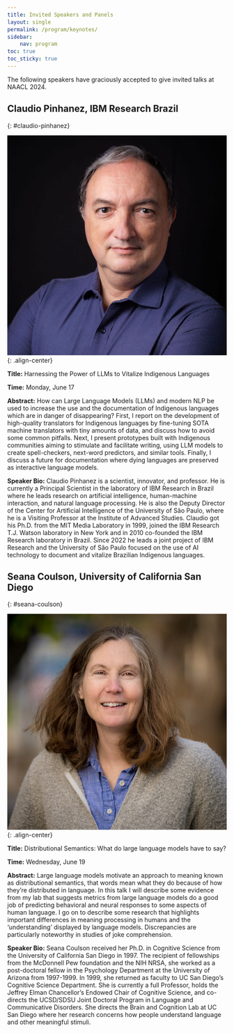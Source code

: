 ```yaml
---
title: Invited Speakers and Panels
layout: single
permalink: /program/keynotes/
sidebar:
    nav: program
toc: true
toc_sticky: true
---
```


The following speakers have graciously accepted to give invited talks at NAACL 2024.

## Claudio Pinhanez, IBM Research Brazil
{: #claudio-pinhanez}

![Claudio Pinhanez](/assets/images/keynotes/Claudio_Pinhanez.jpg){: .align-center}

**Title:** Harnessing the Power of LLMs to Vitalize Indigenous Languages

**Time:** Monday, June 17

**Abstract:**
How can Large Language Models (LLMs) and modern NLP be used to increase the use and the documentation of Indigenous languages which are in danger of disappearing? First, I report on the development of high-quality translators for Indigenous languages by fine-tuning SOTA machine translators with tiny amounts of data, and discuss how to avoid some common pitfalls. Next, I present prototypes built with Indigenous communities aiming to stimulate and facilitate writing, using LLM models to create spell-checkers, next-word predictors, and similar tools. Finally, I discuss a future for documentation where dying languages are preserved as interactive language models.

**Speaker Bio:**
Claudio Pinhanez is a scientist, innovator, and professor. He is currently a Principal Scientist in the laboratory of IBM Research in Brazil where he leads research on artificial intelligence, human-machine interaction, and natural language processing. He is also the Deputy Director of the Center for Artificial Intelligence of the University of São Paulo, where he is a Visiting Professor at the Institute of Advanced Studies. Claudio got his Ph.D. from the MIT Media Laboratory in 1999, joined the IBM Research T.J. Watson laboratory in New York and in 2010 co-founded the IBM Research laboratory in Brazil. Since 2022 he leads a joint project of IBM Research and the University of São Paulo focused on the use of AI technology to document and vitalize Brazilian Indigenous languages.

## Seana Coulson, University of California San Diego
{: #seana-coulson}

![Seana Coulson](/assets/images/keynotes/Seana_Coulson.jpg){: .align-center}

**Title:** Distributional Semantics: What do large language models have to say?

**Time:** Wednesday, June 19

**Abstract:**
Large language models motivate an approach to meaning known as distributional semantics, that words mean what they do because of how they’re distributed in language. In this talk I will describe some evidence from my lab that suggests metrics from large language models do a good job of predicting behavioral and neural responses to some aspects of human language. I go on to describe some research that highlights important differences in meaning processing in humans and the ‘understanding’ displayed by language models. Discrepancies are particularly noteworthy in studies of joke comprehension.

**Speaker Bio:**
Seana Coulson received her Ph.D. in Cognitive Science from the University of California San Diego in 1997. The recipient of fellowships from the McDonnell Pew foundation and the NIH NRSA, she worked as a post-doctoral fellow in the Psychology Department at the University of Arizona from 1997-1999. In 1999, she returned as faculty to UC San Diego’s Cognitive Science Department. She is currently a full Professor, holds the Jeffrey Elman Chancellor’s Endowed Chair of Cognitive Science, and co-directs the UCSD/SDSU Joint Doctoral Program in Language and Communicative Disorders. She directs the Brain and Cognition Lab at UC San Diego where her research concerns how people understand language and other meaningful stimuli.